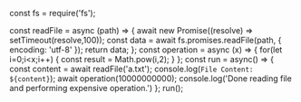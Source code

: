 const fs = require('fs');

const readFile = async (path) => {
  await new Promise((resolve) => setTimeout(resolve,100));
   const data = await fs.promises.readFile(path, { encoding: 'utf-8' });
  return data;
};
const operation = async (x) => {
  for(let i=0;i<x;i++) {
      const result = Math.pow(i,2);
  }
};
const run = async() => {
      const content = await readFile('a.txt');
      console.log(`File Content: ${content}`);
      await operation(10000000000);
      console.log('Done reading file and performing expensive operation.')
};
run();